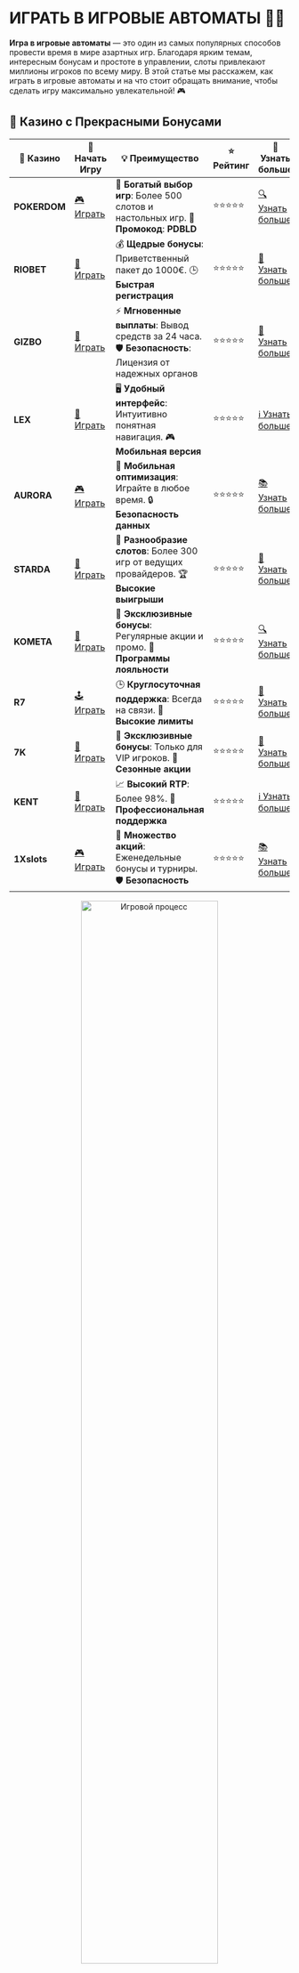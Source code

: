 # ИГРАТЬ В ИГРОВЫЕ АВТОМАТЫ 🎰💸

**Игра в игровые автоматы** — это один из самых популярных способов провести время в мире азартных игр. Благодаря ярким темам, интересным бонусам и простоте в управлении, слоты привлекают миллионы игроков по всему миру. В этой статье мы расскажем, как играть в игровые автоматы и на что стоит обращать внимание, чтобы сделать игру максимально увлекательной! 🎮

## 🌟 Казино с Прекрасными Бонусами

| 🎲 **Казино** | 🔗 **Начать Игру** | 💡 **Преимущество** | ⭐ **Рейтинг** | 🔗 **Узнать больше** |
|--------------|---------------------|---------------------|----------------|----------------------|
| **POKERDOM**  | [🎮 Играть](https://brandplay.link/4k77v2yx) | 🎉 **Богатый выбор игр**: Более 500 слотов и настольных игр. 🎁 **Промокод**: **PDBLD** | ⭐⭐⭐⭐⭐ | [🔍 Узнать больше](https://brandplay.link/4k77v2yx) |
| **RIOBET**    | [🎰 Играть](https://brandplay.link/7xBLTPyj) | 💰 **Щедрые бонусы**: Приветственный пакет до 1000€. 🕒 **Быстрая регистрация** | ⭐⭐⭐⭐⭐ | [📖 Узнать больше](https://brandplay.link/7xBLTPyj) |
| **GIZBO**     | [🎲 Играть](https://brandplay.link/bprXw4YV) | ⚡ **Мгновенные выплаты**: Вывод средств за 24 часа. 🛡️ **Безопасность**: Лицензия от надежных органов | ⭐⭐⭐⭐⭐ | [📝 Узнать больше](https://brandplay.link/bprXw4YV) |
| **LEX**       | [🤑 Играть](https://brandplay.link/zW4hdDFV) | 🖥️ **Удобный интерфейс**: Интуитивно понятная навигация. 🎮 **Мобильная версия** | ⭐⭐⭐⭐⭐ | [ℹ️ Узнать больше](https://brandplay.link/zW4hdDFV) |
| **AURORA**    | [🎮 Играть](https://10trafic-stat2.com/click/668546556bcc6313411604bd/6766/13032/subaccount) | 📱 **Мобильная оптимизация**: Играйте в любое время. 🔒 **Безопасность данных** | ⭐⭐⭐⭐⭐ | [📚 Узнать больше](https://10trafic-stat2.com/click/668546556bcc6313411604bd/6766/13032/subaccount) |
| **STARDА**    | [🎯 Играть](https://brandplay.link/fB7xwRFL) | 🎰 **Разнообразие слотов**: Более 300 игр от ведущих провайдеров. 🏆 **Высокие выигрыши** | ⭐⭐⭐⭐⭐ | [🔎 Узнать больше](https://brandplay.link/fB7xwRFL) |
| **KOMETA**    | [🎰 Играть](https://brandplay.link/8ZymQJV8) | 🎁 **Эксклюзивные бонусы**: Регулярные акции и промо. 🔄 **Программы лояльности** | ⭐⭐⭐⭐⭐ | [🔍 Узнать больше](https://brandplay.link/8ZymQJV8) |
| **R7**        | [🕹️ Играть](https://brandplay.link/bMd3Yjsw) | 🕒 **Круглосуточная поддержка**: Всегда на связи. 💸 **Высокие лимиты** | ⭐⭐⭐⭐⭐ | [📖 Узнать больше](https://brandplay.link/bMd3Yjsw) |
| **7K**        | [🎲 Играть](https://brandplay.link/BvQyFShp) | 🌟 **Эксклюзивные бонусы**: Только для VIP игроков. 🎉 **Сезонные акции** | ⭐⭐⭐⭐⭐ | [📝 Узнать больше](https://brandplay.link/BvQyFShp) |
| **KENT**      | [🤑 Играть](https://brandplay.link/Fv2WP3js) | 📈 **Высокий RTP**: Более 98%. 💼 **Профессиональная поддержка** | ⭐⭐⭐⭐⭐ | [ℹ️ Узнать больше](https://brandplay.link/Fv2WP3js) |
| **1Xslots**   | [🎮 Играть](https://brandplay.link/hSB1khtr) | 🎉 **Множество акций**: Еженедельные бонусы и турниры. 🛡️ **Безопасность** | ⭐⭐⭐⭐⭐ | [📚 Узнать больше](https://brandplay.link/hSB1khtr) |

<div align="center"> <img src="https://i.pinimg.com/originals/1d/b3/25/1db325483acbe642c6d4e6fdd73a4988.gif" alt="Игровой процесс" width="70%"> </div>
---

## 🚀 Быстрые Выигрыши и Поддержка

| 🎲 **Казино** | 🔗 **Начать Игру** | 💡 **Преимущество** | ⭐ **Рейтинг** | 🔗 **Узнать больше** |
|--------------|---------------------|---------------------|----------------|----------------------|
| **GAMA**      | [🎯 Играть](https://brandplay.link/j6NMKsDz) | 🔍 **Интуитивный интерфейс**: Легкость использования. 🏅 **Престижные турниры** | ⭐⭐⭐⭐☆ | [🔎 Узнать больше](https://brandplay.link/j6NMKsDz) |
| **ONION**     | [🎰 Играть](https://brandplay.link/zBGRVpQ9) | 🤑 **Низкие ставки**: Идеально для начинающих. 🔄 **Быстрые выводы** | ⭐⭐⭐⭐☆ | [🔍 Узнать больше](https://brandplay.link/zBGRVpQ9) |
| **ЧЕМПИОН**   | [🕹️ Играть](https://temon-gter.cfd/go/lRq?p80412p304504pcc44t17455) | 🏅 **Лояльная программа**: Награды за активность. 🎁 **Ежемесячные бонусы** | ⭐⭐⭐⭐☆ | [📖 Узнать больше](https://temon-gter.cfd/go/lRq?p80412p304504pcc44t17455) |
| **VAVADA**    | [🎲 Играть](https://vavadapartner.pro/?promo=ea5c9275-6854-4505-94fc-95ab18221945-linkb2) | 🚀 **Быстрая регистрация**: Начните играть мгновенно. 🔐 **Безопасные транзакции** | ⭐⭐⭐⭐☆ | [📝 Узнать больше](https://vavadapartner.pro/?promo=ea5c9275-6854-4505-94fc-95ab18221945-linkb2) |
| **FRIENDS**   | [🤑 Играть](https://gofriends.mba/linkb2) | 🤝 **Социальные игры**: Играйте с друзьями. 🌐 **Мультиплатформенность** | ⭐⭐⭐⭐☆ | [ℹ️ Узнать больше](https://gofriends.mba/linkb2) |
| **1WIN**      | [🎮 Играть](https://brandplay.link/smXVpBbG) | 🏆 **Спортивные ставки**: Широкий выбор видов спорта. 💵 **Высокие коэффициенты** | ⭐⭐⭐⭐☆ | [📚 Узнать больше](https://brandplay.link/smXVpBbG) |
| **DRIP**      | [🎯 Играть](https://drp-ircp01.com/c07e6a3db) | 🌐 **Инновационные игры**: Новейшие игровые технологии. 🛡️ **Высокая безопасность** | ⭐⭐⭐⭐☆ | [🔎 Узнать больше](https://drp-ircp01.com/c07e6a3db) |
| **JOYCASINO** | [🎰 Играть](https://rpc30.call2me.pro/?/ru/registration?apkpop=0&partner=p24970p3291217pc98f) | 🎁 **Приятные бонусы**: Ежедневные акции и подарки. 🕹️ **Разнообразие игр** | ⭐⭐⭐⭐☆ | [🔍 Узнать больше](https://rpc30.call2me.pro/?/ru/registration?apkpop=0&partner=p24970p3291217pc98f) |
| **PLAYFORTUNA** | [🎮 Играть](https://fortunapromo.net/alt/playfortuna/registration?0dc4a9362a71feb7e3f165fb8e766f70) | 🎉 **Регулярные акции**: Бонусы, фриспины и многое другое. 🏅 **Турниры** | ⭐⭐⭐⭐☆ | [📚 Узнать больше](https://fortunapromo.net/alt/playfortuna/registration?0dc4a9362a71feb7e3f165fb8e766f70) |
| **SYKAA**     | [🤑 Играть](https://s-two-way.com/?source=linkb2&pid=30697) | 💸 **Доступные ставки**: Идеально для новичков. 🎁 **Щедрые бонусы** | ⭐⭐⭐⭐☆ | [🔍 Узнать больше](https://s-two-way.com/?source=linkb2&pid=30697) |

<div align="center"> <img src="https://i.pinimg.com/originals/1d/b3/25/1db325483acbe642c6d4e6fdd73a4988.gif" alt="Игровой процесс" width="70%"> </div>

## Почему стоит играть в игровые автоматы? 🏆

1. **Простота в управлении**. Игры имеют простые правила и интерфейс, что делает их доступными для любого игрока, независимо от опыта. 🔄
2. **Большой выбор тем и бонусов**. Слот-машины предлагают огромное разнообразие тем, от классических фруктовых автоматов до игр с глубокими сюжетами и бонусами. 🎡
3. **Возможность выигрыша**. Слот-игры предлагают реальные выигрыши, и многие из них имеют прогрессивные джекпоты. 💰
4. **Игры для любого бюджета**. Слоты подходят как для игроков с небольшими ставками, так и для тех, кто готов рисковать большими суммами. 💵

## Как играть в игровые автоматы? 🎮

1. **Выбор игры**. Для начала выберите слот, который вам интересен. Разные игры предлагают разные тематики и бонусные функции. 🌟
2. **Установка ставки**. Перед запуском игры установите размер ставки. Это можно сделать, выбрав нужный уровень ставки или количество линий. 💸
3. **Запуск барабанов**. Нажмите кнопку для запуска барабанов. После этого начнется вращение, и вы будете ожидать выпадения символов. 🔄
4. **Выигрыш**. Если на экране выпадет выигрышная комбинация, вы получите выплаты в соответствии с таблицей выплат. 🏆

## Популярные игровые автоматы, в которые стоит сыграть! 🎰

| Игра                 | Описание                                                        |
|----------------------|----------------------------------------------------------------|
| **Starburst**         | Один из самых популярных слотов с яркими драгоценными камнями. 💎|
| **Book of Ra**        | Древнеегипетский слот с увлекательной тематикой и бонусами. 🏺|
| **Gonzo's Quest**     | Поиск сокровищ с уникальной функцией лавинных символов. 🏆|
| **Mega Moolah**       | Слот с прогрессивным джекпотом и огромными выигрышами. 🎉|
| **Sizzling Hot**      | Классический фруктовый слот, популярный среди игроков. 🍉|

## Советы для успешной игры в игровые автоматы 🌟

1. **Изучите таблицу выплат**. Перед игрой всегда посмотрите таблицу выплат, чтобы знать, какие комбинации дают наибольшие выигрыши. 📊
2. **Управляйте своим банком**. Определите заранее бюджет, который вы готовы потратить, и не превышайте его. 💸
3. **Играй ответственно**. Азартные игры — это развлечение. Играй для удовольствия и не забывай делать перерывы. ⏸️

## Преимущества игры в игровые автоматы 🏅

| Преимущество               | Описание                                                     |
|----------------------------|-------------------------------------------------------------|
| **Удобство**                | Играйте в любое время и в любом месте — на ПК или мобильном. 📲|
| **Большие выигрыши**        | Игровые автоматы могут приносить большие выплаты, особенно с джекпотами. 💰|
| **Разнообразие слотов**     | В мире азартных игр множество различных автоматов с уникальными функциями. 🔄|
| **Бонусы и фриспины**      | Многие слоты предлагают бонусные игры, фриспины и множители. 🎁|

## Заключение 🎉

**Игра в игровые автоматы** — это отличный способ развлечься и, возможно, выиграть крупную сумму. Выберите любимую игру, установите ставку и наслаждайтесь процессом. Помните, что в азартных играх главное — это удовольствие и ответственность. Удачи! 🍀✨

